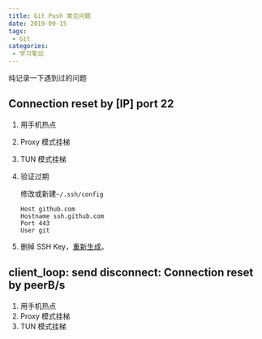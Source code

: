 ```yaml
---
title: Git Push 常见问题
date: 2019-09-15
tags:
 - Git
categories:
 - 学习笔记
---
```


纯记录一下遇到过的问题

## Connection reset by [IP] port 22

1. 用手机热点

2. Proxy 模式挂梯

3. TUN 模式挂梯

4. 验证过期

   修改或新建`~/.ssh/config`

   ```
   Host github.com
   Hostname ssh.github.com
   Port 443
   User git
   ```

5. 删掉 SSH Key，[重新生成](https://ppperrypan.github.io/blogs/xxbj/Git/xxbj1.html#%E6%9C%AC%E5%9C%B0%E9%85%8D%E7%BD%AE)。

## client_loop: send disconnect: Connection reset by peerB/s

1. 用手机热点
1. Proxy 模式挂梯
3. TUN 模式挂梯